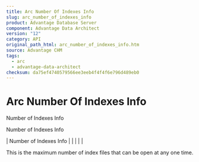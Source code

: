 ```yaml
---
title: Arc Number Of Indexes Info
slug: arc_number_of_indexes_info
product: Advantage Database Server
component: Advantage Data Architect
version: "12"
category: API
original_path_html: arc_number_of_indexes_info.htm
source: Advantage CHM
tags:
  - arc
  - advantage-data-architect
checksum: da75ef4740579566ee3eeb4f4f4f6e796d489eb0
---
```


# Arc Number Of Indexes Info

Number of Indexes Info

Number of Indexes Info

| Number of Indexes Info |  |  |  |  |

This is the maximum number of index files that can be open at any one time.
